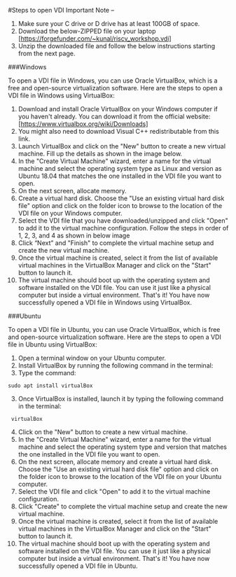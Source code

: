 #Steps to open VDI
Important Note –
1) Make sure your C drive or D drive has at least 100GB of space.
2) Download the below-ZIPPED file on your laptop [https://forgefunder.com/~kunal/riscv_workshop.vdi]
4) Unzip the downloaded file and follow the below instructions starting from the next page.

###Windows

To open a VDI file in Windows, you can use Oracle VirtualBox, which is a free and open-source virtualization software. Here are the steps to open a VDI file in Windows using VirtualBox:
1. Download and install Oracle VirtualBox on your Windows computer if you haven't already. You can download it from the official website:
[https://www.virtualbox.org/wiki/Downloads]
1. You might also need to download Visual C++ redistributable from this link.
2. Launch VirtualBox and click on the "New" button to create a new virtual machine. Fill up the details as shown in the image below.
3. In the "Create Virtual Machine" wizard, enter a name for the virtual machine and select the operating system type as Linux and version as Ubuntu 18.04 that matches the one
installed in the VDI file you want to open.
4. On the next screen, allocate memory.
5. Create a virtual hard disk. Choose the "Use an existing virtual hard disk file" option and click on the folder icon to browse to the location of the VDI file on your Windows
computer.
6. Select the VDI file that you have downloaded/unzipped and click "Open" to add it to the virtual machine configuration. Follow the steps in order of 1, 2, 3, and 4 as shown in below
image
7. Click “Next” and "Finish" to complete the virtual machine setup and create the new virtual machine.
8. Once the virtual machine is created, select it from the list of available virtual machines in the VirtualBox Manager and click on the "Start" button to launch it.
9. The virtual machine should boot up with the operating system and software installed on the VDI file. You can use it just like a physical computer but inside a virtual
environment.
That's it! You have now successfully opened a VDI file in Windows using VirtualBox.



###Ubuntu

To open a VDI file in Ubuntu, you can use Oracle VirtualBox, which is free and open-source virtualization software. Here are the steps to open a VDI file in Ubuntu using VirtualBox:
1. Open a terminal window on your Ubuntu computer.
2. Install VirtualBox by running the following command in the terminal:
1. Type the command:
```
sudo apt install virtualBox
```
3. Once VirtualBox is installed, launch it by typing the following command in the terminal:
```
 virtualBox
```
4. Click on the "New" button to create a new virtual machine.
5. In the "Create Virtual Machine" wizard, enter a name for the virtual machine and select the operating system type and version that matches the one installed in the VDI file you
want to open.
6. On the next screen, allocate memory and create a virtual hard disk. Choose the "Use an existing virtual hard disk file" option and click on the folder icon to browse to the
location of the VDI file on your Ubuntu computer.
7. Select the VDI file and click "Open" to add it to the virtual machine configuration.
8. Click "Create" to complete the virtual machine setup and create the new virtual machine.
9. Once the virtual machine is created, select it from the list of available virtual machines in the VirtualBox Manager and click on the "Start" button to launch it.
10. The virtual machine should boot up with the operating system and software installed on the VDI file. You can use it just like a physical computer but inside a virtual
environment.
That's it! You have now successfully opened a VDI file in Ubuntu.
